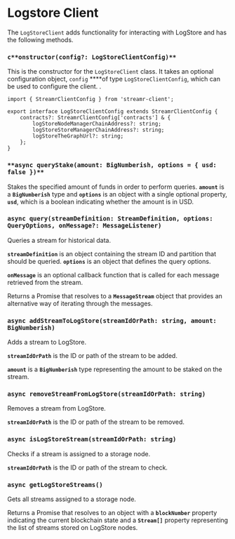 # Logstore Client

The `LogStoreClient` adds functionality for interacting with LogStore and has the following methods.

### `c**onstructor(config?: LogStoreClientConfig)**`

This is the constructor for the `LogStoreClient` class. It takes an optional configuration object, `config` ****of type `LogStoreClientConfig`, which can be used to configure the client. .

```
import { StreamrClientConfig } from 'streamr-client';

export interface LogStoreClientConfig extends StreamrClientConfig {
	contracts?: StreamrClientConfig['contracts'] & {
		logStoreNodeManagerChainAddress?: string;
		logStoreStoreManagerChainAddress?: string;
		logStoreTheGraphUrl?: string;
	};
}
```

### `**async queryStake(amount: BigNumberish, options = { usd: false })**`

Stakes the specified amount of funds in order to perform queries. **`amount`** is a **`BigNumberish`** type and **`options`** is an object with a single optional property, **`usd`**, which is a boolean indicating whether the amount is in USD. 

### **`async query(streamDefinition: StreamDefinition, options: QueryOptions, onMessage?: MessageListener)`**

Queries a stream for historical data.

**`streamDefinition`** is an object containing the stream ID and partition that should be queried. **`options`** is an object that defines the query options.

**`onMessage`** is an optional callback function that is called for each message retrieved from the stream.

Returns a Promise that resolves to a **`MessageStream`** object that provides an alternative way of iterating through the messages.

### **`async addStreamToLogStore(streamIdOrPath: string, amount: BigNumberish)`**

Adds a stream to LogStore.

**`streamIdOrPath`** is the ID or path of the stream to be added. 

**`amount`** is a **`BigNumberish`** type representing the amount to be staked on the stream.

### **`async removeStreamFromLogStore(streamIdOrPath: string)`**

Removes a stream from LogStore.

**`streamIdOrPath`** is the ID or path of the stream to be removed. 

### **`async isLogStoreStream(streamIdOrPath: string)`**

Checks if a stream is assigned to a storage node. 

**`streamIdOrPath`** is the ID or path of the stream to check.

### **`async getLogStoreStreams()`**

Gets all streams assigned to a storage node. 

Returns a Promise that resolves to an object with a **`blockNumber`** property indicating the current blockchain state and a **`Stream[]`** property representing the list of streams stored on LogStore nodes.